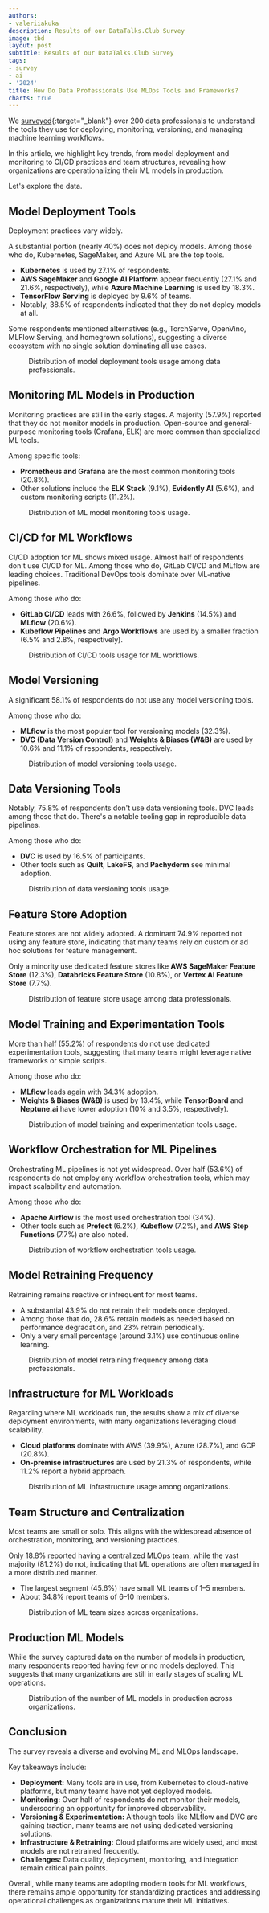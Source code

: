 ```yaml
---
authors:
- valeriiakuka
description: Results of our DataTalks.Club Survey
image: tbd
layout: post
subtitle: Results of our DataTalks.Club Survey
tags:
- survey
- ai
- '2024'
title: How Do Data Professionals Use MLOps Tools and Frameworks?
charts: true
---
```


We [surveyed](https://docs.google.com/forms/d/e/1FAIpQLScdx1FAIp2GDGgiMf7xu-I1PfhsQBJDvFstGmWmWbpP4S69Zg/viewform){:target="_blank"} over 200 data professionals to understand the tools they use for deploying, monitoring, versioning, and managing machine learning workflows.

In this article, we highlight key trends, from model deployment and monitoring to CI/CD practices and team structures, revealing how organizations are operationalizing their ML models in production.

Let's explore the data.

## Model Deployment Tools

Deployment practices vary widely.

A substantial portion (nearly 40%) does not deploy models. Among those who do, Kubernetes, SageMaker, and Azure ML are the top tools.

* **Kubernetes** is used by 27.1% of respondents.  
* **AWS SageMaker** and **Google AI Platform** appear frequently (27.1% and 21.6%, respectively), while **Azure Machine Learning** is used by 18.3%.  
* **TensorFlow Serving** is deployed by 9.6% of teams.  
* Notably, 38.5% of respondents indicated that they do not deploy models at all.

Some respondents mentioned alternatives (e.g., TorchServe, OpenVino, MLFlow Serving, and homegrown solutions), suggesting a diverse ecosystem with no single solution dominating all use cases.

<figure>
  <canvas class="ai-chart"
          data-type="bar"
          data-orientation="horizontal"
          data-title="Model Deployment Tools Usage"
          data-labels='["We don't deploy models", "Kubernetes", "AWS SageMaker", "Azure Machine Learning", "Google AI Platform", "TensorFlow Serving", "TorchServe", "Others"]'
          data-values='[38.8, 26.9, 21.5, 18.3, 11.9, 9.6, 1.8, 0.5]'
          data-height="300px"
          data-width="600px">
  </canvas>
  <figcaption>Distribution of model deployment tools usage among data professionals.</figcaption>
</figure>

## Monitoring ML Models in Production

Monitoring practices are still in the early stages. A majority (57.9%) reported that they do not monitor models in production. Open-source and general-purpose monitoring tools (Grafana, ELK) are more common than specialized ML tools.

Among specific tools:

* **Prometheus and Grafana** are the most common monitoring tools (20.8%).  
* Other solutions include the **ELK Stack** (9.1%), **Evidently AI** (5.6%), and custom monitoring scripts (11.2%).

<figure>
  <canvas class="ai-chart"
          data-type="bar"
          data-orientation="horizontal"
          data-title="ML Model Monitoring Tools Usage"
          data-labels='["We don't monitor models", "Prometheus & Grafana", "Custom scripts", "ELK Stack", "Evidently AI", "Arize AI", "WhyLabs", "Others"]'
          data-values='[58.1, 20.7, 11.1, 9.1, 5.6, 2.5, 2.0, 0.5]'
          data-height="300px"
          data-width="600px">
  </canvas>
  <figcaption>Distribution of ML model monitoring tools usage.</figcaption>
</figure>

## CI/CD for ML Workflows

CI/CD adoption for ML shows mixed usage. Almost half of respondents don't use CI/CD for ML. Among those who do, GitLab CI/CD and MLflow are leading choices. Traditional DevOps tools dominate over ML-native pipelines.

Among those who do:

* **GitLab CI/CD** leads with 26.6%, followed by **Jenkins** (14.5%) and **MLflow** (20.6%).  
* **Kubeflow Pipelines** and **Argo Workflows** are used by a smaller fraction (6.5% and 2.8%, respectively).

<figure>
  <canvas class="ai-chart"
          data-type="bar"
          data-orientation="horizontal"
          data-title="CI/CD Tools Usage for ML Workflows"
          data-labels='["We don't use CI/CD tools", "GitLab CI/CD", "MLflow", "Jenkins", "Kubeflow Pipelines", "CircleCI", "Argo Workflows", "Others"]'
          data-values='[44.2, 27.0, 20.5, 14.4, 6.5, 3.3, 2.8, 1.3]'
          data-height="300px"
          data-width="600px">
  </canvas>
  <figcaption>Distribution of CI/CD tools usage for ML workflows.</figcaption>
</figure>

## Model Versioning

A significant 58.1% of respondents do not use any model versioning tools.

Among those who do:

* **MLflow** is the most popular tool for versioning models (32.3%).  
* **DVC (Data Version Control)** and **Weights & Biases (W&B)** are used by 10.6% and 11.1% of respondents, respectively.

<figure>
  <canvas class="ai-chart"
          data-type="bar"
          data-orientation="horizontal"
          data-title="Model Versioning Tools Usage"
          data-labels='["We don't use versioning tools", "MLflow", "Weights & Biases", "DVC", "Others"]'
          data-values='[58.3, 32.2, 11.1, 10.6, 0.5]'
          data-height="300px"
          data-width="600px">
  </canvas>
  <figcaption>Distribution of model versioning tools usage.</figcaption>
</figure>

## Data Versioning Tools

Notably, 75.8% of respondents don't use data versioning tools. DVC leads among those that do. There's a notable tooling gap in reproducible data pipelines.

Among those who do:

* **DVC** is used by 16.5% of participants.  
* Other tools such as **Quilt**, **LakeFS**, and **Pachyderm** see minimal adoption.

<figure>
  <canvas class="ai-chart"
          data-type="bar"
          data-orientation="horizontal"
          data-title="Data Versioning Tools Usage"
          data-labels='["We don't use data versioning tools", "DVC", "LakeFS", "Quilt", "Pachyderm", "Others"]'
          data-values='[75.9, 16.4, 3.6, 2.6, 2.1, 1.4]'
          data-height="300px"
          data-width="600px">
  </canvas>
  <figcaption>Distribution of data versioning tools usage.</figcaption>
</figure>

## Feature Store Adoption

Feature stores are not widely adopted. A dominant 74.9% reported not using any feature store, indicating that many teams rely on custom or ad hoc solutions for feature management.

Only a minority use dedicated feature stores like **AWS SageMaker Feature Store** (12.3%), **Databricks Feature Store** (10.8%), or **Vertex AI Feature Store** (7.7%).

<figure>
  <canvas class="ai-chart"
          data-type="bar"
          data-orientation="horizontal"
          data-title="Feature Store Usage"
          data-labels='["We don't use feature stores", "AWS SageMaker Feature Store", "Databricks Feature Store", "Vertex AI Feature Store", "Hopsworks", "Feast", "Custom solutions"]'
          data-values='[75.0, 12.2, 10.7, 7.7, 3.1, 2.0, 2.5]'
          data-height="300px"
          data-width="600px">
  </canvas>
  <figcaption>Distribution of feature store usage among data professionals.</figcaption>
</figure>

## Model Training and Experimentation Tools

More than half (55.2%) of respondents do not use dedicated experimentation tools, suggesting that many teams might leverage native frameworks or simple scripts.

Among those who do:

* **MLflow** leads again with 34.3% adoption.  
* **Weights & Biases (W&B)** is used by 13.4%, while **TensorBoard** and **Neptune.ai** have lower adoption (10% and 3.5%, respectively).

<figure>
  <canvas class="ai-chart"
          data-type="bar"
          data-orientation="horizontal"
          data-title="Model Training and Experimentation Tools Usage"
          data-labels='["We don't use dedicated tools", "MLflow", "Weights & Biases", "TensorBoard", "Neptune.ai", "Others"]'
          data-values='[55.4, 34.2, 13.4, 9.9, 3.5, 3.6]'
          data-height="300px"
          data-width="600px">
  </canvas>
  <figcaption>Distribution of model training and experimentation tools usage.</figcaption>
</figure>

## Workflow Orchestration for ML Pipelines

Orchestrating ML pipelines is not yet widespread. Over half (53.6%) of respondents do not employ any workflow orchestration tools, which may impact scalability and automation.

Among those who do:

* **Apache Airflow** is the most used orchestration tool (34%).  
* Other tools such as **Prefect** (6.2%), **Kubeflow** (7.2%), and **AWS Step Functions** (7.7%) are also noted. 

<figure>
  <canvas class="ai-chart"
          data-type="bar"
          data-orientation="horizontal"
          data-title="Workflow Orchestration Tools Usage"
          data-labels='["We don't use orchestration tools", "Apache Airflow", "AWS Step Functions", "Kubeflow", "Prefect", "Others"]'
          data-values='[53.8, 33.8, 7.7, 7.2, 6.2, 7.3]'
          data-height="300px"
          data-width="600px">
  </canvas>
  <figcaption>Distribution of workflow orchestration tools usage.</figcaption>
</figure>

## Model Retraining Frequency

Retraining remains reactive or infrequent for most teams.

* A substantial 43.9% do not retrain their models once deployed.  
* Among those that do, 28.6% retrain models as needed based on performance degradation, and 23% retrain periodically.  
* Only a very small percentage (around 3.1%) use continuous online learning.

<figure>
  <canvas class="ai-chart"
          data-type="pie"
          data-title="Model Retraining Frequency"
          data-labels='["We don't retrain models", "As needed", "Periodically", "Continuously (online learning)"]'
          data-values='[43.7, 28.9, 22.8, 3.0]'
          data-height="300px"
          data-width="400px">
  </canvas>
  <figcaption>Distribution of model retraining frequency among data professionals.</figcaption>
</figure>

## Infrastructure for ML Workloads

Regarding where ML workloads run, the results show a mix of diverse deployment environments, with many organizations leveraging cloud scalability.

* **Cloud platforms** dominate with AWS (39.9%), Azure (28.7%), and GCP (20.8%).  
* **On-premise infrastructures** are used by 21.3% of respondents, while 11.2% report a hybrid approach.

<figure>
  <canvas class="ai-chart"
          data-type="pie"
          data-title="ML Infrastructure Usage"
          data-labels='["Cloud (AWS)", "Cloud (Azure)", "On-premise", "Cloud (GCP)", "Hybrid", "Others"]'
          data-values='[39.7, 28.5, 21.8, 20.7, 11.2, 2.1]'
          data-height="300px"
          data-width="400px">
  </canvas>
  <figcaption>Distribution of ML infrastructure usage among organizations.</figcaption>
</figure>

## Team Structure and Centralization

Most teams are small or solo. This aligns with the widespread absence of orchestration, monitoring, and versioning practices.

Only 18.8% reported having a centralized MLOps team, while the vast majority (81.2%) do not, indicating that ML operations are often managed in a more distributed manner.

* The largest segment (45.6%) have small ML teams of 1–5 members.  
* About 34.8% report teams of 6–10 members.

<figure>
  <canvas class="ai-chart"
          data-type="bar"
          data-orientation="horizontal"
          data-title="ML Team Size Distribution"
          data-labels='["1-5 members", "Solo (0)", "6-10 members", "11-20 members", "21-50 members", "51+ members"]'
          data-values='[45.4, 35.1, 9.3, 6.3, 1.5, 2.4]'
          data-height="300px"
          data-width="600px">
  </canvas>
  <figcaption>Distribution of ML team sizes across organizations.</figcaption>
</figure>

## Production ML Models

While the survey captured data on the number of models in production, many respondents reported having few or no models deployed. This suggests that many organizations are still in early stages of scaling ML operations.

<figure>
  <canvas class="ai-chart"
          data-type="pie"
          data-title="Number of ML Models in Production"
          data-labels='["0 models", "1 model", "2-5 models", "5+ models"]'
          data-values='[45.5, 20.6, 21.5, 12.4]'
          data-height="300px"
          data-width="400px">
  </canvas>
  <figcaption>Distribution of the number of ML models in production across organizations.</figcaption>
</figure>

## Conclusion

The survey reveals a diverse and evolving ML and MLOps landscape.

Key takeaways include:

* **Deployment:** Many tools are in use, from Kubernetes to cloud-native platforms, but many teams have not yet deployed models.  
* **Monitoring:** Over half of respondents do not monitor their models, underscoring an opportunity for improved observability.  
* **Versioning & Experimentation:** Although tools like MLflow and DVC are gaining traction, many teams are not using dedicated versioning solutions.  
* **Infrastructure & Retraining:** Cloud platforms are widely used, and most models are not retrained frequently.  
* **Challenges:** Data quality, deployment, monitoring, and integration remain critical pain points.

Overall, while many teams are adopting modern tools for ML workflows, there remains ample opportunity for standardizing practices and addressing operational challenges as organizations mature their ML initiatives.
